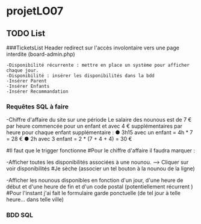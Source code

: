 # projetLO07

## TODO List

###TicketsList
    Header redirect sur l'accès involontaire vers une page interdite (board-admin.php)
    
    -Disponibilité récurrente : mettre en place un système pour afficher chaque jour.
    -Disponibilité : insérer les disponibilités dans la bdd
    -Insérer Parent
    -Insérer Enfants
    -Insérer Recommandation
    
    

### Requêtes SQL à faire
-Chiffre d'affaire du site sur une période
Le salaire des nounous est de 7 € par heure commencée pour un enfant et avec 4 € supplémentaires par heure
pour chaque enfant supplémentaire :
● 3h15 avec un enfant = 4h * 7 = 28 €
● 2h avec 3 enfant = 2 * (7 + 4 + 4) = 30 €

#Il faut que le trigger fonctionne
#Pour le chiffre d'affaire il faudra marquer :

<?php
$chiffreaffaire ="SELECT SUM(revenus) FROM NOUNOU;";
$resultat = mysqli_query($bdd, $chiffreaffaire);

if($resultat){
	echo("Votre chiffre d'affaire s'élève à : " .$chiffreaffaire. "€.");
}
?>


-Afficher toutes les disponibilités associées à une nounou. 
--> Cliquer sur voir disponibilités 
#Je sèche (associer un tel bouton à la nounou de la ligne)


-Afficher les nounous disponibles en fonction d'un jour, d'une heure de début et d'une heure de fin et d'un code postal (potentiellement récurrent )
#Pour l'instant j'ai fait le formulaire garde ponctuelle (de tel jour à telle heure... dans telle ville)



### BDD SQL



